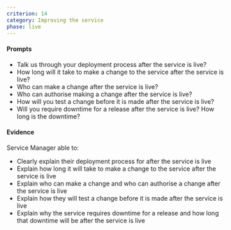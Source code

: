 ```yaml
---
criterion: 14
category: Improving the service
phase: live
---
```


#### Prompts

* Talk us through your deployment process after the service is live?
* How long will it take to make a change to the service after the service is live?
* Who can make a change after the service is live?
* Who can authorise making a change after the service is live?
* How will you test a change before it is made after the service is live?
* Will you require downtime for a release after the service is live? How long is the downtime?

#### Evidence

Service Manager able to:

* Clearly explain their deployment process for after the service is live
* Explain how long it will take to make a change to the service after the service is live
* Explain who can make a change and who can authorise a change after the service is live
* Explain how they will test a change before it is made after the service is live
* Explain why the service requires downtime for a release and how long that downtime will be after the service is live
